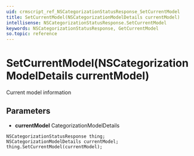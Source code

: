 ```yaml
---
uid: crmscript_ref_NSCategorizationStatusResponse_SetCurrentModel
title: SetCurrentModel(NSCategorizationModelDetails currentModel)
intellisense: NSCategorizationStatusResponse.SetCurrentModel
keywords: NSCategorizationStatusResponse, GetCurrentModel
so.topic: reference
---
```


# SetCurrentModel(NSCategorizationModelDetails currentModel)

Current model information

## Parameters

* **currentModel** CategorizationModelDetails

```crmscript
NSCategorizationStatusResponse thing;
NSCategorizationModelDetails currentModel;
thing.SetCurrentModel(currentModel);
```

